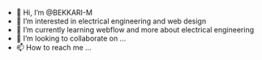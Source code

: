 - 👋 Hi, I’m @BEKKARI-M
- 👀 I’m interested in electrical engineering and web design
- 🌱 I’m currently learning webflow and more about electrical engineering
- 💞️ I’m looking to collaborate on ...
- 📫 How to reach me ...

<!---
BEKKARI-M/BEKKARI-M is a ✨ special ✨ repository because its `README.md` (this file) appears on your GitHub profile.
You can click the Preview link to take a look at your changes.
--->
